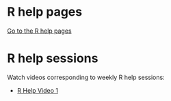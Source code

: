 # R help pages

[Go to the R help pages](r-help/)

# R help sessions

Watch videos corresponding to weekly R help sessions:

* [R Help Video 1](https://youtu.be/0i9WI6OUGZ8)
